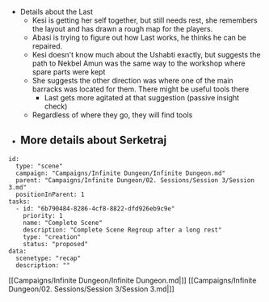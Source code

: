 - Details about the Last
	- Kesi is getting her self together, but still needs rest, she remembers the layout and has drawn a rough map for the players.
	- Abasi is trying to figure out how Last works, he thinks he can be repaired.
	- Kesi doesn't know much about the Ushabti exactly, but suggests the path to Nekbel Amun was the same way to the workshop where spare parts were kept
	- She suggests the other direction was where one of the main barracks was located for them. There might be useful tools there
		- Last gets more agitated at that suggestion (passive insight check)
	- Regardless of where they go, they will find tools
- More details about Serketraj
	- 



```RpgManager4
id: 
  type: "scene"
  campaign: "Campaigns/Infinite Dungeon/Infinite Dungeon.md"
  parent: "Campaigns/Infinite Dungeon/02. Sessions/Session 3/Session 3.md"
  positionInParent: 1
tasks: 
  - id: "6b790484-8286-4cf8-8822-dfd926eb9c9e"
    priority: 1
    name: "Complete Scene"
    description: "Complete Scene Regroup after a long rest"
    type: "creation"
    status: "proposed"
data: 
  scenetype: "recap"
  description: ""
```

[[Campaigns/Infinite Dungeon/Infinite Dungeon.md|]]
[[Campaigns/Infinite Dungeon/02. Sessions/Session 3/Session 3.md|]]